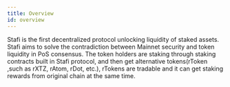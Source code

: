 ```yaml
---
title: Overview
id: overview
---
```


Stafi is the first decentralized protocol unlocking liquidity of staked assets.
Stafi aims to solve the contradiction between Mainnet security and token liquidity in PoS consensus. 
The token holders are staking through staking contracts built in Stafi protocol, and then get alternative tokens(rToken ,such as rXTZ, rAtom, rDot, etc.), rTokens are tradable and it can get staking rewards from original chain at the same time.
